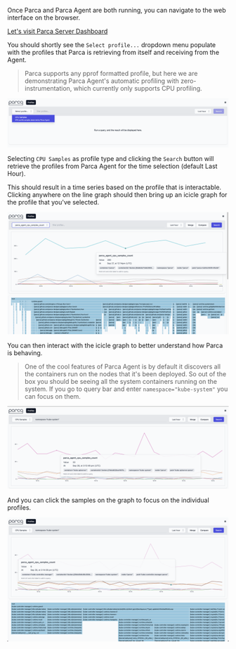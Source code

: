 Once Parca and Parca Agent are both running, you can navigate to the web interface on the browser.

[Let's visit Parca Server Dashboard](https://[[HOST_SUBDOMAIN]]-7070-[[KATACODA_HOST]].environments.katacoda.com/)

You should shortly see the `Select profile...` dropdown menu populate with the profiles that Parca is retrieving from itself and receiving from the Agent.

> Parca supports any pprof formatted profile, but here we are demonstrating Parca Agent's automatic profiling with zero-instrumentation, which currently only supports CPU profiling.

![image](./assets/profile_type_dropdown_selected.png)

Selecting `CPU Samples` as profile type and clicking the `Search` button will retrieve the profiles from Parca Agent for the time selection (default Last Hour).

This should result in a time series based on the profile that is interactable.
Clicking anywhere on the line graph should then bring up an icicle graph for the profile that you've selected.

![image](./assets/cpu_sample_count_select.png)

You can then interact with the icicle graph to better understand how Parca is behaving.

> One of the cool features of Parca Agent is by default it discovers all the containers run on the nodes that it's been deployed.
So out of the box you should be seeing all the system containers running on the system.
If you go to query bar and enter `namespace="kube-system"` you can focus on them.

![image](./assets/query_range_kube_system.png)

And you can click the samples on the graph to focus on the individual profiles.

![image](./assets/query_kube_controller_manager.png)
